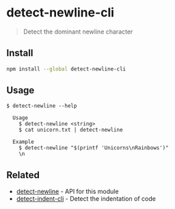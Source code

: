 # detect-newline-cli

> Detect the dominant newline character

## Install

```sh
npm install --global detect-newline-cli
```

## Usage

```
$ detect-newline --help

  Usage
    $ detect-newline <string>
    $ cat unicorn.txt | detect-newline

  Example
    $ detect-newline "$(printf 'Unicorns\nRainbows')"
    \n
```

## Related

- [detect-newline](https://github.com/sindresorhus/detect-newline) - API for this module
- [detect-indent-cli](https://github.com/sindresorhus/detect-indent-cli) - Detect the indentation of code
